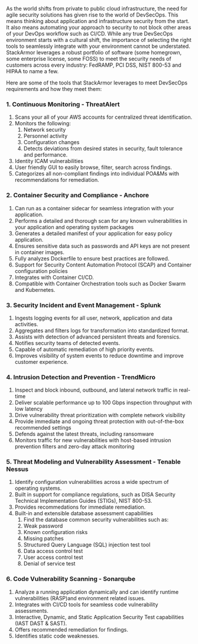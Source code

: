 

As the world shifts from private to public cloud infrastructure, the need for agile security solutions has given rise to the world of DevSecOps.  This means thinking about application and infrastructure security from the start. It also means automating your approach to security to not block other areas of your DevOps workflow such as CI/CD. While any true DevSecOps environment starts with a cultural shift, the importance of selecting the right tools to seamlessly integrate with your environment cannot be understated. StackArmor leverages a robust portfolio of software (some homegrown, some enterprise license, some FOSS) to meet the security needs of customers across every industry: FedRAMP, PCI DSS, NIST 800-53 and HIPAA to name a few.

Here are some of the tools that StackArmor leverages to meet DevSecOps requirements and how they meet them:

### 1. Continuous Monitoring - ThreatAlert
1. Scans your all of your AWS accounts for centralized threat identification.
1. Monitors the following:
    1. Network security
    1. Personnel activity
    1. Configuration changes
    1. Detects deviations from desired states in security, fault tolerance and performance.
1. Identity ICAM vulnerabilities
1. User friendly GUI to easily browse, filter, search across findings.
1. Categorizes all non-compliant findings into individual POA&Ms with recommendations for remediation.

### 2. Container Security and Compliance - Anchore
1. Can run as a container sidecar for seamless integration with your application.
1. Performs a detailed and thorough scan for any known vulnerabilities in your application and operating system packages
1. Generates a detailed manifest of your application for easy policy application.
1. Ensures sensitive data such as passwords and API keys are not present in container images.
1. Fully analyzes Dockerfile to ensure best practices are followed.
1. Support for Security Content Automation Protocol (SCAP) and Container configuration policies
1. Integrates with Container CI/CD.
1. Compatible with Container Orchestration tools such as Docker Swarm and Kubernetes.

### 3. Security Incident and Event Management - Splunk
1. Ingests logging events for all user, network, application and data activities.
1. Aggregates and filters logs for transformation into standardized format.
1. Assists with detection of advanced persistent threats and forensics.
1. Notifies security teams of detected events.
1. Capable of automatic remediation of high priority events.
1. Improves visibility of system events to reduce downtime and improve customer experience.

### 4. Intrusion Detection and Prevention - TrendMicro
1. Inspect and block inbound, outbound, and lateral network traffic in real-time
1. Deliver scalable performance up to 100 Gbps inspection throughput with low latency
1. Drive vulnerability threat prioritization with complete network visibility
1. Provide immediate and ongoing threat protection with out-of-the-box recommended settings
1. Defends against the latest threats, including ransomware
1. Monitors traffic for new vulnerabilities with host-based intrusion prevention filters and zero-day attack monitoring

### 5. Threat Modeling and Vulnerability Assessment - Tenable Nessus
1. Identify configuration vulnerabilities across a wide spectrum of operating systems.
1. Built in support for compliance regulations, such as DISA Security Technical Implementation Guides (STIGs), NIST 800-53. 
1. Provides recommedations for immediate remediation.
1. Built-in and extensible database assessment capabilities
    1. Find the database common security vulnerabilities such as:
      1. Weak password
      1. Known configuration risks 
      1. Missing patches
      1. Structured Query Language (SQL) injection test tool
      1. Data access control test
      1. User access control test 
      1. Denial of service test
 
 ### 6. Code Vulnerability Scanning - Sonarqube
 1. Analyze a running application dynamically and can identify runtime vulnerabilities (RASP)and environment related issues.
 1. Integrates with CI/CD tools for seamless code vulnerability assessments.
 1. Interactive, Dynamic, and Static Application Security Test capabilities (IAST DAST & SAST).
 1. Offers recommended remediation for findings.
 1. Identifies static code weaknesses.




    
